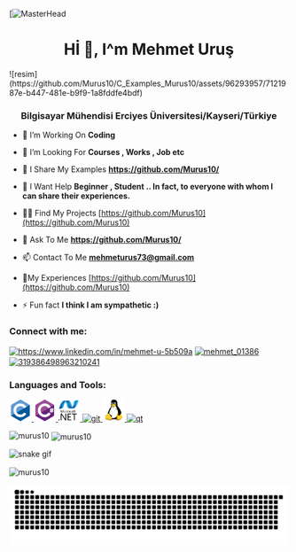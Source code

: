 



[![MasterHead](https://academy.avast.com/hubfs/New_Avast_Academy/Hackers/Hacker-Thumb-a1.png)
<h1 align="center">Hİ 👋, I^m Mehmet Uruş</h1>![resim](https://github.com/Murus10/C_Examples_Murus10/assets/96293957/7121987e-b447-481e-b9f9-1a8fddfe4bdf)

<h3 align="center">Bilgisayar Mühendisi Erciyes Üniversitesi/Kayseri/Türkiye</h3>

- 🔭 I’m Working On **Coding**

- 🌱 I’m Looking For **Courses , Works , Job etc**

- 👯 I Share My Examples **https://github.com/Murus10/**

- 🤝 I Want Help **Beginner , Student .. In fact, to everyone with whom I can share their experiences.**

- 👨‍💻 Find My Projects [https://github.com/Murus10](https://github.com/Murus10)

- 💬 Ask To Me **https://github.com/Murus10/**

- 📫 Contact To Me **mehmeturus73@gmail.com**

- 📄My Experiences [https://github.com/Murus10](https://github.com/Murus10)

- ⚡ Fun fact **I think I am sympathetic :)**

<h3 align="left">Connect with me:</h3>
<p align="left">
<a href="https://linkedin.com/in/https://www.linkedin.com/in/mehmet-u-5b509a" target="blank"><img align="center" src="https://raw.githubusercontent.com/rahuldkjain/github-profile-readme-generator/master/src/images/icons/Social/linked-in-alt.svg" alt="https://www.linkedin.com/in/mehmet-u-5b509a" height="30" width="40" /></a>
<a href="https://instagram.com/mehmet_01386" target="blank"><img align="center" src="https://raw.githubusercontent.com/rahuldkjain/github-profile-readme-generator/master/src/images/icons/Social/instagram.svg" alt="mehmet_01386" height="30" width="40" /></a>
<a href="https://discord.gg/319386498963210241" target="blank"><img align="center" src="https://raw.githubusercontent.com/rahuldkjain/github-profile-readme-generator/master/src/images/icons/Social/discord.svg" alt="319386498963210241" height="30" width="40" /></a>
</p>

<h3 align="left">Languages and Tools:</h3>
<p align="left"> <a href="https://www.cprogramming.com/" target="_blank" rel="noreferrer"> <img src="https://raw.githubusercontent.com/devicons/devicon/master/icons/c/c-original.svg" alt="c" width="40" height="40"/> </a> <a href="https://www.w3schools.com/cs/" target="_blank" rel="noreferrer"> <img src="https://raw.githubusercontent.com/devicons/devicon/master/icons/csharp/csharp-original.svg" alt="csharp" width="40" height="40"/> </a> <a href="https://dotnet.microsoft.com/" target="_blank" rel="noreferrer"> <img src="https://raw.githubusercontent.com/devicons/devicon/master/icons/dot-net/dot-net-original-wordmark.svg" alt="dotnet" width="40" height="40"/> </a> <a href="https://git-scm.com/" target="_blank" rel="noreferrer"> <img src="https://www.vectorlogo.zone/logos/git-scm/git-scm-icon.svg" alt="git" width="40" height="40"/> </a> <a href="https://www.linux.org/" target="_blank" rel="noreferrer"> <img src="https://raw.githubusercontent.com/devicons/devicon/master/icons/linux/linux-original.svg" alt="linux" width="40" height="40"/> </a> <a href="https://www.qt.io/" target="_blank" rel="noreferrer"> <img src="https://upload.wikimedia.org/wikipedia/commons/0/0b/Qt_logo_2016.svg" alt="qt" width="40" height="40"/> </a> </p>

<p><img align="left" src="https://github-readme-stats.vercel.app/api/top-langs?username=murus10&show_icons=true&locale=en&layout=compact" alt="murus10" /></p>

<p>&nbsp;<img align="center" src="https://github-readme-stats.vercel.app/api?username=murus10&show_icons=true&locale=en" alt="murus10" /></p>

![snake gif](https://github.com/Murus10/Murus10/blob/output/github-contribution-grid-snake.gif)

<p><img align="center" src="https://github-readme-streak-stats.herokuapp.com/?user=murus10&" alt="murus10" /></p>

<picture>
  <source media="(prefers-color-scheme: dark)" srcset="https://raw.githubusercontent.com/CagatayAkkas/CagatayAkkas/output/github-contribution-grid-snake-dark.svg">
  <source media="(prefers-color-scheme: light)" srcset="https://raw.githubusercontent.com/CagatayAkkas/CagatayAkkas/output/github-contribution-grid-snake.svg">
  <img alt="github contribution grid snake animation" src="https://raw.githubusercontent.com/CagatayAkkas/CagatayAkkas/output/github-contribution-grid-snake.svg">
</picture>
